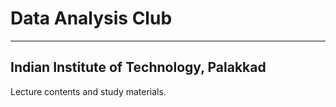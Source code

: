 # Data Analysis Club #
---------------------------------------------------------------------------------------
## Indian Institute of Technology, Palakkad ##
Lecture contents and study materials.
